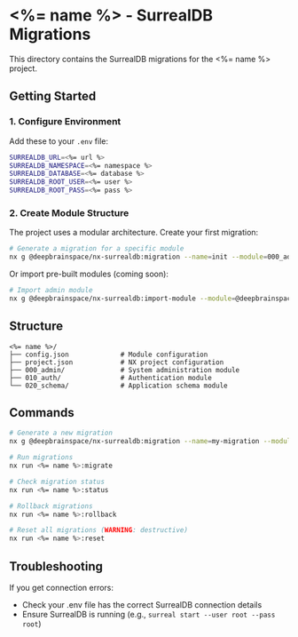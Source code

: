 # <%= name %> - SurrealDB Migrations

This directory contains the SurrealDB migrations for the <%= name %> project.

## Getting Started

### 1. Configure Environment

Add these to your `.env` file:

```bash
SURREALDB_URL=<%= url %>
SURREALDB_NAMESPACE=<%= namespace %>
SURREALDB_DATABASE=<%= database %>
SURREALDB_ROOT_USER=<%= user %>
SURREALDB_ROOT_PASS=<%= pass %>
```

### 2. Create Module Structure

The project uses a modular architecture. Create your first migration:

```bash
# Generate a migration for a specific module
nx g @deepbrainspace/nx-surrealdb:migration --name=init --module=000_admin --project=<%= name %>
```

Or import pre-built modules (coming soon):

```bash
# Import admin module
nx g @deepbrainspace/nx-surrealdb:import-module --module=@deepbrainspace/surrealdb-module-admin --project=<%= name %>
```

## Structure

```
<%= name %>/
├── config.json             # Module configuration
├── project.json            # NX project configuration
├── 000_admin/              # System administration module
├── 010_auth/               # Authentication module
└── 020_schema/             # Application schema module
```

## Commands

```bash
# Generate a new migration
nx g @deepbrainspace/nx-surrealdb:migration --name=my-migration --module=000_admin --project=<%= name %>

# Run migrations
nx run <%= name %>:migrate

# Check migration status
nx run <%= name %>:status

# Rollback migrations
nx run <%= name %>:rollback

# Reset all migrations (WARNING: destructive)
nx run <%= name %>:reset
```

## Troubleshooting

If you get connection errors:

- Check your .env file has the correct SurrealDB connection details
- Ensure SurrealDB is running (e.g., `surreal start --user root --pass root`)
